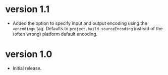 # version 1.1

- Added the option to specify input and output encoding using the `<encoding>` tag. Defaults to 
`project.build.sourceEncoding` instead of the (often wrong) platform default encoding.

# version 1.0

- Initial release.